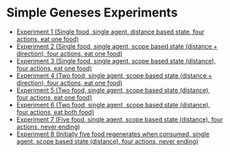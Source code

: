 # Simple Geneses Experiments

- <a href="https://github.com/frankhart2018/simple-gen/tree/master/exp-1">Experiment 1 (Single food, single agent, distance based state, four actions, eat one food)</a>
- <a href="https://github.com/frankhart2018/simple-gen/tree/master/exp-2">Experiment 2 (Single food, single agent, scope based state (distance + direction), four actions, eat one food)</a>
- <a href="https://github.com/frankhart2018/simple-gen/tree/master/exp-3">Experiment 3 (Single food, single agent, scope based state (distance), four actions, eat one food)</a>
- <a href="https://github.com/frankhart2018/simple-gen/tree/master/exp-4">Experiment 4 (Two food, single agent, scope based state (distance + direction), four actions, eat one food)</a>
- <a href="https://github.com/frankhart2018/simple-gen/tree/master/exp-5">Experiment 5 (Two food, single agent, scope based state (distance), four actions, eat one food)</a>
- <a href="https://github.com/frankhart2018/simple-gen/tree/master/exp-6">Experiment 6 (Two food, single agent, scope based state (distance), four actions, eat both food)</a>
- <a href="https://github.com/frankhart2018/simple-gen/tree/master/exp-7">Experiment 7 (Five food, single agent, scope based state (distance), four actions, never ending)</a>
- <a href="https://github.com/frankhart2018/simple-gen/tree/master/exp-8">Experiment 8 (Initially five food regenerates when consumed, single agent, scope based state (distance), four actions, never ending)</a>